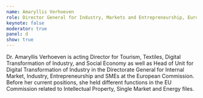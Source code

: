```yaml
---
name: Amaryllis Verhoeven
role: Director General for Industry, Markets and Entrepreneurship, European Commission
keynote: false
moderator: true
panel: d
show: true
---
```


Dr. Amaryllis Verhoeven is acting Director for Tourism, Textiles, Digital Transformation of Industry, and Social Economy as well as Head of Unit for Digital Transformation of Industry in the Directorate General for Internal Market, Industry, Entrepreneurship and SMEs at the European Commission. Before her current positions, she held different functions in the EU Commission related to Intellectual Property, Single Market and Energy files.
